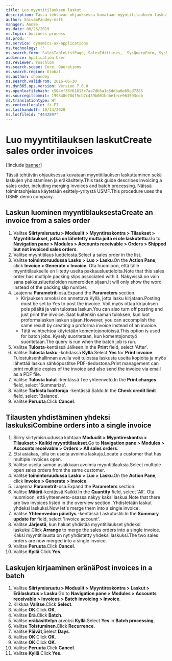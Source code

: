```yaml
---
title: Luo myyntitilauksen laskut
description: Tässä tehtävän ohjauksessa kuvataan myyntitilauksen laskuttaminen sekä laskujen yhdistäminen ja eräkäsittely.
author: ShivamPandey-msft
manager: AnnBe
ms.date: 06/25/2019
ms.topic: business-process
ms.prod: ''
ms.service: dynamics-ax-applications
ms.technology: ''
ms.search.form: SalesTableListPage, SalesEditLines,  SysQueryForm, SysRecurrence
audience: Application User
ms.reviewer: roschlom
ms.search.scope: Core, Operations
ms.search.region: Global
ms.author: shpandey
ms.search.validFrom: 2016-06-30
ms.dyn365.ops.version: Version 7.0.0
ms.openlocfilehash: c504ef36f61613c7aa7db5a1e5ddba6e69cd7285
ms.sourcegitcommit: 199848e78df5cb7c439b001bdbe1ece963593cdb
ms.translationtype: HT
ms.contentlocale: fi-FI
ms.lasthandoff: 10/13/2020
ms.locfileid: "4442897"
---
```

# <a name="create-sales-order-invoices"></a><span data-ttu-id="d1354-103">Luo myyntitilauksen laskut</span><span class="sxs-lookup"><span data-stu-id="d1354-103">Create sales order invoices</span></span>

[!include [banner](../../includes/banner.md)]

<span data-ttu-id="d1354-104">Tässä tehtävän ohjauksessa kuvataan myyntitilauksen laskuttaminen sekä laskujen yhdistäminen ja eräkäsittely.</span><span class="sxs-lookup"><span data-stu-id="d1354-104">This task guide describes invoicing a sales order, including merging invoices and batch processing.</span></span> <span data-ttu-id="d1354-105">Näissä toimintaohjeissa käytetään esittely-yritystä USMF.</span><span class="sxs-lookup"><span data-stu-id="d1354-105">This procedure uses the USMF demo company.</span></span>


## <a name="create-an-invoice-from-a-sales-order"></a><span data-ttu-id="d1354-106">Laskun luominen myyntitilauksesta</span><span class="sxs-lookup"><span data-stu-id="d1354-106">Create an invoice from a sales order</span></span>
1. <span data-ttu-id="d1354-107">Valitse **Siirtymisruutu > Moduulit > Myyntireskontra > Tilaukset > Myyntitilaukset, jotka on lähetetty mutta joita ei ole laskutettu.**</span><span class="sxs-lookup"><span data-stu-id="d1354-107">Go to **Navigation pane > Modules > Accounts receivable > Orders > Shipped but not invoiced sales orders**.</span></span>
2. <span data-ttu-id="d1354-108">Valitse myyntitilaus luettelosta.</span><span class="sxs-lookup"><span data-stu-id="d1354-108">Select a sales order in the list.</span></span> 
3. <span data-ttu-id="d1354-109">Valitse **toimintoruudussa** **Lasku > Luo > Lasku**.</span><span class="sxs-lookup"><span data-stu-id="d1354-109">On the **Action Pane**, click **Invoice > Generate > Invoice**.</span></span> <span data-ttu-id="d1354-110">Ota huomioon, että tälle myyntitilaukselle on liitetty useita pakkausluetteloita.</span><span class="sxs-lookup"><span data-stu-id="d1354-110">Note that this sales order has multiple packing slips associated with it.</span></span> <span data-ttu-id="d1354-111">Näkyvissä on vain sana <multiple> pakkausluetteloiden numeroiden sijaan.</span><span class="sxs-lookup"><span data-stu-id="d1354-111">It will only show the word <multiple> instead of the packing slip number.</span></span>  
4. <span data-ttu-id="d1354-112">Laajenna **Parametrit**-osa.</span><span class="sxs-lookup"><span data-stu-id="d1354-112">Expand the **Parameters** section.</span></span>
    - <span data-ttu-id="d1354-113">Kirjauksen arvoksi on annettava Kyllä, jotta lasku kirjataan.</span><span class="sxs-lookup"><span data-stu-id="d1354-113">Posting must be set to Yes to post the invoice.</span></span> <span data-ttu-id="d1354-114">Voit myös ottaa kirjauksen pois päältä ja vain tulostaa laskun.</span><span class="sxs-lookup"><span data-stu-id="d1354-114">You can also turn off posting and just print the invoice.</span></span> <span data-ttu-id="d1354-115">Saat kuitenkin saman tuloksen, kun luot proformalaskun laskun sijaan.</span><span class="sxs-lookup"><span data-stu-id="d1354-115">However, you can accomplish the same result by creating a proforma invoice instead of an invoice.</span></span>  
    - <span data-ttu-id="d1354-116">Tätä vaihtoehtoa käytetään komentojonotöissä.</span><span class="sxs-lookup"><span data-stu-id="d1354-116">This option is used for batch jobs.</span></span> <span data-ttu-id="d1354-117">Kysely suoritetaan, kun komentojonotyö suoritetaan.</span><span class="sxs-lookup"><span data-stu-id="d1354-117">The query is run when the batch job is run.</span></span>
5. <span data-ttu-id="d1354-118">Valitse **Tulosta**-kentässä Jälkeen.</span><span class="sxs-lookup"><span data-stu-id="d1354-118">In the **Print** field, select 'After'.</span></span>
6. <span data-ttu-id="d1354-119">Valitse **Tulosta lasku** -kohdassa **Kyllä**.</span><span class="sxs-lookup"><span data-stu-id="d1354-119">Select **Yes** for **Print invoice**.</span></span> <span data-ttu-id="d1354-120">Tulostuksenhallinnan avulla voit tulostaa laskusta useita kopioita ja myös lähettää laskun sähköpostitse PDF-tiedostona.</span><span class="sxs-lookup"><span data-stu-id="d1354-120">Print management can print  multiple copies of the invoice and also send the invoice via email as a PDF file.</span></span>  
7. <span data-ttu-id="d1354-121">Valitse **Tulosta kulut** -kentässä Tee yhteenveto.</span><span class="sxs-lookup"><span data-stu-id="d1354-121">In the **Print charges** field, select 'Summarize'.</span></span>
8. <span data-ttu-id="d1354-122">Valitse **Tarkista luottoraja** -kentässä Saldo.</span><span class="sxs-lookup"><span data-stu-id="d1354-122">In the **Check credit limit** field, select 'Balance'.</span></span>
9. <span data-ttu-id="d1354-123">Valitse **Peruuta**.</span><span class="sxs-lookup"><span data-stu-id="d1354-123">Click **Cancel**.</span></span>

## <a name="combine-orders-into-a-single-invoice"></a><span data-ttu-id="d1354-124">Tilausten yhdistäminen yhdeksi laskuksi</span><span class="sxs-lookup"><span data-stu-id="d1354-124">Combine orders into a single invoice</span></span>
1. <span data-ttu-id="d1354-125">Siirry siirtymisruudussa kohtaan **Moduulit > Myyntireskontra > Tilaukset > Kaikki myyntitilaukset**.</span><span class="sxs-lookup"><span data-stu-id="d1354-125">Go to **Navigation pane > Modules > Accounts receivable > Orders > All sales orders**.</span></span>
2. <span data-ttu-id="d1354-126">Etsi asiakas, jolla on useita avoimia laskuja.</span><span class="sxs-lookup"><span data-stu-id="d1354-126">Locate a customer that has multiple invoices open.</span></span>
3. <span data-ttu-id="d1354-127">Valitse useita saman asiakkaan avoimia myyntitilauksia.</span><span class="sxs-lookup"><span data-stu-id="d1354-127">Select multiple open sales orders from the same customer.</span></span>
4. <span data-ttu-id="d1354-128">Valitse **toimintoruudussa** **Lasku > Luo > Lasku**.</span><span class="sxs-lookup"><span data-stu-id="d1354-128">On the **Action Pane**, click **Invoice > Generate > Invoice**.</span></span>
5. <span data-ttu-id="d1354-129">Laajenna **Parametrit**-osa.</span><span class="sxs-lookup"><span data-stu-id="d1354-129">Expand the **Parameters** section.</span></span>
6. <span data-ttu-id="d1354-130">Valitse **Määrä**-kentässä Kaikki.</span><span class="sxs-lookup"><span data-stu-id="d1354-130">In the **Quantity** field, select 'All'.</span></span> <span data-ttu-id="d1354-131">Ota huomioon, että yhteenveto-osassa näkyy kaksi laskua.</span><span class="sxs-lookup"><span data-stu-id="d1354-131">Note that there are two invoices listed in the overview section.</span></span> <span data-ttu-id="d1354-132">Yhdistetään laskut yhdeksi laskuksi.</span><span class="sxs-lookup"><span data-stu-id="d1354-132">Now let's merge them into a single invoice.</span></span>  
7. <span data-ttu-id="d1354-133">Valitse **Yhteenvedon päivitys** -kentässä Laskutustili.</span><span class="sxs-lookup"><span data-stu-id="d1354-133">In the **Summary update for** field, select 'Invoice account'.</span></span>
8. <span data-ttu-id="d1354-134">Valitse **Järjestä**, kun haluat yhdistää myyntitilaukset yhdeksi laskuksi.</span><span class="sxs-lookup"><span data-stu-id="d1354-134">Click **Arrange** to merge the sales orders into a single invoice.</span></span> <span data-ttu-id="d1354-135">Kaksi myyntitilausta on nyt yhdistetty yhdeksi laskuksi.</span><span class="sxs-lookup"><span data-stu-id="d1354-135">The two sales orders are now merged into a single invoice.</span></span>   
9. <span data-ttu-id="d1354-136">Valitse **Peruuta**.</span><span class="sxs-lookup"><span data-stu-id="d1354-136">Click **Cancel**.</span></span>
10. <span data-ttu-id="d1354-137">Valitse **Kyllä**.</span><span class="sxs-lookup"><span data-stu-id="d1354-137">Click **Yes**.</span></span>

## <a name="post-invoices-in-a-batch"></a><span data-ttu-id="d1354-138">Laskujen kirjaaminen eränä</span><span class="sxs-lookup"><span data-stu-id="d1354-138">Post invoices in a batch</span></span>
1. <span data-ttu-id="d1354-139">Valitse **Siirtymisruutu > Moduulit > Myyntireskontra > Laskut > Erälaskutus > Lasku**.</span><span class="sxs-lookup"><span data-stu-id="d1354-139">Go to **Navigation pane > Modules > Accounts receivable > Invoices > Batch invoicing > Invoice**.</span></span>
2. <span data-ttu-id="d1354-140">Klikkaa **Valitse**.</span><span class="sxs-lookup"><span data-stu-id="d1354-140">Click **Select**.</span></span>
3. <span data-ttu-id="d1354-141">Valitse **OK**.</span><span class="sxs-lookup"><span data-stu-id="d1354-141">Click **OK**.</span></span>
4. <span data-ttu-id="d1354-142">Valitse **Erä**.</span><span class="sxs-lookup"><span data-stu-id="d1354-142">Click **Batch**.</span></span>
5. <span data-ttu-id="d1354-143">Valitse **eräkäsittelyn** arvoksi **Kyllä**.</span><span class="sxs-lookup"><span data-stu-id="d1354-143">Select **Yes** in **Batch processing**.</span></span>
6. <span data-ttu-id="d1354-144">Valitse **Toistuminen**.</span><span class="sxs-lookup"><span data-stu-id="d1354-144">Click **Recurrence**.</span></span>
7. <span data-ttu-id="d1354-145">Valitse **Päivät**,</span><span class="sxs-lookup"><span data-stu-id="d1354-145">Select **Days**.</span></span>
8. <span data-ttu-id="d1354-146">Valitse **OK**.</span><span class="sxs-lookup"><span data-stu-id="d1354-146">Click **OK**.</span></span>
9. <span data-ttu-id="d1354-147">Valitse **OK**.</span><span class="sxs-lookup"><span data-stu-id="d1354-147">Click **OK**.</span></span>
10. <span data-ttu-id="d1354-148">Valitse **Peruuta**.</span><span class="sxs-lookup"><span data-stu-id="d1354-148">Click **Cancel**.</span></span>
11. <span data-ttu-id="d1354-149">Valitse **Kyllä**.</span><span class="sxs-lookup"><span data-stu-id="d1354-149">Click **Yes**.</span></span>

